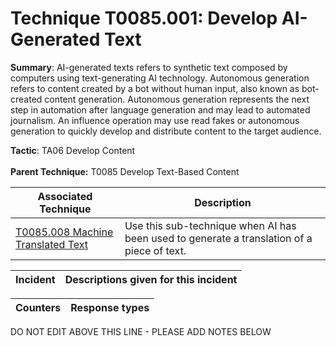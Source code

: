 # Technique T0085.001: Develop AI-Generated Text

**Summary**: AI-generated texts refers to synthetic text composed by computers using text-generating AI technology. Autonomous generation refers to content created by a bot without human input, also known as bot-created content generation. Autonomous generation represents the next step in automation after language generation and may lead to automated journalism. An influence operation may use read fakes or autonomous generation to quickly develop and distribute content to the target audience.

**Tactic**: TA06 Develop Content <br><br>**Parent Technique:** T0085 Develop Text-Based Content


| Associated Technique | Description |
| --------- | ------------------------- |
| [T0085.008 Machine Translated Text](../../generated_pages/techniques/T0085.008.md) | Use this sub-technique when AI has been used to generate a translation of a piece of text. |



| Incident | Descriptions given for this incident |
| -------- | -------------------- |



| Counters | Response types |
| -------- | -------------- |


DO NOT EDIT ABOVE THIS LINE - PLEASE ADD NOTES BELOW